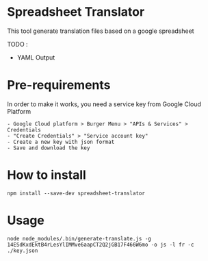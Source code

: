 # Spreadsheet Translator

This tool generate translation files based on a google spreadsheet


TODO : 
- YAML Output 

# Pre-requirements

In order to make it works, you need a service key from Google Cloud Platform

```
- Google Cloud platform > Burger Menu > "APIs & Services" > Credentials
- "Create Credentials" > "Service account key"
- Create a new key with json format
- Save and download the key
```

# How to install

```
npm install --save-dev spreadsheet-translator
```

# Usage 

```
node node_modules/.bin/generate-translate.js -g 14ESdKxdEktB4rLesYlIMMve6aapCT2Q2jGB17F466W6mo -o js -l fr -c ./key.json
```
